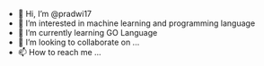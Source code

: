 - 👋 Hi, I’m @pradwi17
- 👀 I’m interested in machine learning and programming language
- 🌱 I’m currently learning GO Language
- 💞️ I’m looking to collaborate on ...
- 📫 How to reach me ...

<!---
pradwi17/pradwi17 is a ✨ special ✨ repository because its `README.md` (this file) appears on your GitHub profile.
You can click the Preview link to take a look at your changes.
--->
